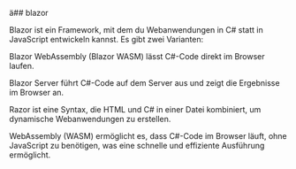 ä## blazor

Blazor ist ein Framework, mit dem du Webanwendungen in C# statt in JavaScript entwickeln kannst. Es gibt zwei Varianten:

Blazor WebAssembly (Blazor WASM) lässt C#-Code direkt im Browser laufen.

Blazor Server führt C#-Code auf dem Server aus und zeigt die Ergebnisse im Browser an.

Razor ist eine Syntax, die HTML und C# in einer Datei kombiniert, um dynamische Webanwendungen zu erstellen.

WebAssembly (WASM) ermöglicht es, dass C#-Code im Browser läuft, ohne JavaScript zu benötigen, was eine schnelle und effiziente Ausführung ermöglicht.
